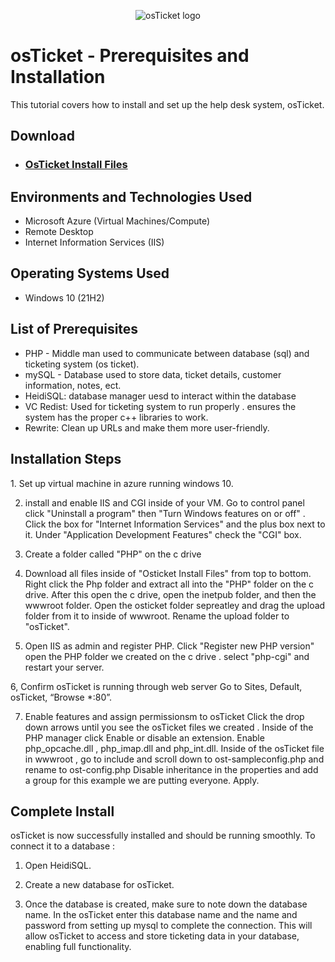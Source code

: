<p align="center">
<img src="https://i.imgur.com/Clzj7Xs.png" alt="osTicket logo"/>
</p>

<h1>osTicket - Prerequisites and Installation</h1>
This tutorial covers how to install and set up the help desk system, osTicket.<br />


<h2>Download</h2>

- ### [OsTicket Install Files](https://drive.google.com/drive/u/0/folders/1zBOeA_lLiIJAMPvdahCGLg9wJqVeznbu)

<h2>Environments and Technologies Used</h2>

- Microsoft Azure (Virtual Machines/Compute)
- Remote Desktop
- Internet Information Services (IIS)

<h2>Operating Systems Used </h2>

- Windows 10</b> (21H2)

<h2>List of Prerequisites</h2>

- PHP - Middle man used to communicate between database (sql) and ticketing system (os ticket).
- mySQL - Database used to store data, ticket details, customer information, notes, ect.
- HeidiSQL: database manager uesd to interact within the database
- VC Redist: Used for ticketing system to run properly . ensures the system has the proper c++ libraries to work.
- Rewrite: Clean up URLs and make them more user-friendly. 


<h2>Installation Steps</h2>

<p>
1. Set up virtual machine in azure running windows 10.

2.  install and enable IIS and CGI inside of your VM.
    Go to control panel click "Uninstall a program" then "Turn Windows features on or off" . Click the box for "Internet Information Services" and the plus box next to it. Under "Application Development Features" check the "CGI" box.

3. Create a folder called "PHP" on the c drive

4. Download all files inside of "Osticket Install Files" from top to bottom.
    Right click the Php folder and extract all into the "PHP" folder on the c drive. After this open the c drive, open the inetpub folder, and then the wwwroot folder. Open the osticket folder sepreatley and drag the upload folder from it to inside of wwwroot. Rename the upload folder to "osTicket".

5. Open IIS as admin and register PHP.
    Click "Register new PHP version" open the PHP folder we created on the c drive . select "php-cgi" and  restart your server.

6, Confirm osTicket is running through web server
Go to Sites, Default, osTicket, “Browse *:80”.

7. Enable features and assign permissionsm to osTicket
    Click the drop down arrows until you see the osTicket files we created . Inside of the PHP manager click Enable or disable an extension. Enable php_opcache.dll , php_imap.dll and php_int.dll.
    Inside of the osTicket file in wwwroot , go to include and scroll down to ost-sampleconfig.php and rename to ost-config.php
    Disable inheritance in the properties and add a group for this example we are putting everyone. Apply.


<h2>Complete Install</h2>


osTicket is now successfully installed and should be running smoothly. To connect it to a database :

1. Open HeidiSQL.
   
2. Create a new database for osTicket.

3. Once the database is created, make sure to note down the database name.
In the osTicket enter this database name and the name and password from setting up mysql to complete the connection.
This will allow osTicket to access and store ticketing data in your database, enabling full functionality.
